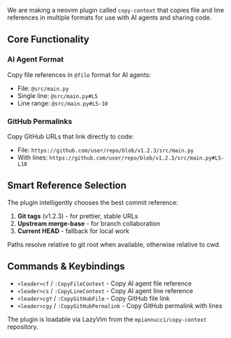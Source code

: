 We are making a neovim plugin called `copy-context` that copies file and line
references in multiple formats for use with AI agents and sharing code.

## Core Functionality

### AI Agent Format
Copy file references in `@file` format for AI agents:
- File: `@src/main.py`
- Single line: `@src/main.py#L5`
- Line range: `@src/main.py#L5-10`

### GitHub Permalinks
Copy GitHub URLs that link directly to code:
- File: `https://github.com/user/repo/blob/v1.2.3/src/main.py`
- With lines: `https://github.com/user/repo/blob/v1.2.3/src/main.py#L5-L10`

## Smart Reference Selection

The plugin intelligently chooses the best commit reference:
1. **Git tags** (v1.2.3) - for prettier, stable URLs
2. **Upstream merge-base** - for branch collaboration
3. **Current HEAD** - fallback for local work

Paths resolve relative to git root when available, otherwise relative to cwd.

## Commands & Keybindings

- `<leader>cf` / `:CopyFileContext` - Copy AI agent file reference
- `<leader>cs` / `:CopyLineContext` - Copy AI agent line reference
- `<leader>cgY` / `:CopyGitHubFile` - Copy GitHub file link
- `<leader>cgy` / `:CopyGitHubPermalink` - Copy GitHub permalink with lines

The plugin is loadable via LazyVim from the `mpiannucci/copy-context` repository.
